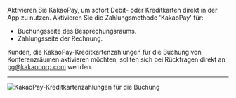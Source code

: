 Aktivieren Sie KakaoPay, um sofort Debit- oder Kreditkarten direkt in der App zu nutzen. Aktivieren Sie die Zahlungsmethode 'KakaoPay' für:
- Buchungsseite des Besprechungsraums.
- Zahlungsseite der Rechnung.

Kunden, die KakaoPay-Kreditkartenzahlungen für die Buchung von Konferenzräumen aktivieren möchten, sollten sich bei Rückfragen direkt an pg@kakaocorp.com wenden.

---

![KakaoPay-Kreditkartenzahlungen für die Buchung](https://s3.ap-northeast-2.amazonaws.com/marketing.feature.andcards.com/kakaopay-payment-method.png)

